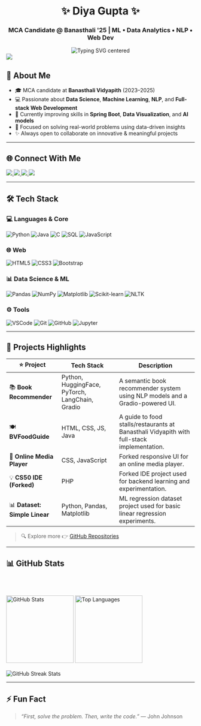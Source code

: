 <!-- Header -->
<h1 align="center">✨ Diya Gupta ✨</h1>
<h3 align="center">MCA Candidate @ Banasthali '25 | ML • Data Analytics • NLP • Web Dev</h3>

<div align="center">
  <img 
    src="https://readme-typing-svg.herokuapp.com?font=Fira+Code&size=22&pause=1000&color=8A2BE2&width=700&lines=Hi+I'm+Diya+Gupta+👋;MCA+Candidate+@+Banasthali+'25+🎓;ML+%7C+Data+Analytics+%7C+Python+%7C+SQL+%7C+Java;Always+learning+and+building+projects!" 
    alt="Typing SVG centered"
  />
</div>

  <img src="https://komarev.com/ghpvc/?username=diya15-2003&label=Profile+Visitors&color=blueviolet&style=flat" />

## 🚀 About Me

- 🎓 MCA candidate at **Banasthali Vidyapith** (2023–2025)  
- 💻 Passionate about **Data Science**, **Machine Learning**, **NLP**, and **Full-stack Web Development**  
- 🌱 Currently improving skills in **Spring Boot**, **Data Visualization**, and **AI models**  
- 🎯 Focused on solving real-world problems using data-driven insights  
- ✨ Always open to collaborate on innovative & meaningful projects

---

## 🌐 Connect With Me

<p align="left">
  <a href="mailto:diyaiembca2024@gmail.com" target="_blank">
    <img src="https://img.shields.io/badge/Email-Diyaa-red?style=for-the-badge&logo=gmail&logoColor=white" />
  </a>  
  <a href="https://www.linkedin.com/in/diyamity" target="_blank">
    <img src="https://img.shields.io/badge/LinkedIn-Connect-blue?style=for-the-badge&logo=linkedin&logoColor=white" />
  </a>
  <a href="https://www.hackerrank.com/diyam5784" target="_blank">
    <img src="https://img.shields.io/badge/HackerRank-Profile-2EC866?style=for-the-badge&logo=hackerrank&logoColor=white" />
  </a>
  <a href="https://www.instagram.com/i_diya.03" target="_blank">
    <img src="https://img.shields.io/badge/Instagram-Follow-DD2A7B?style=for-the-badge&logo=instagram&logoColor=white" />
  </a>
</p>

---


## 🛠️ Tech Stack

### 💻 Languages & Core
![Python](https://img.shields.io/badge/-Python-3776AB?style=for-the-badge&logo=python&logoColor=white)
![Java](https://img.shields.io/badge/-Java-ED8B00?style=for-the-badge&logo=java&logoColor=white)
![C](https://img.shields.io/badge/-C-00599C?style=for-the-badge&logo=c)
![SQL](https://img.shields.io/badge/-SQL-4479A1?style=for-the-badge&logo=mysql)
![JavaScript](https://img.shields.io/badge/-JavaScript-F7DF1E?style=for-the-badge&logo=javascript&logoColor=black)

### 🌐 Web
![HTML5](https://img.shields.io/badge/-HTML5-E34F26?style=for-the-badge&logo=html5)
![CSS3](https://img.shields.io/badge/-CSS3-1572B6?style=for-the-badge&logo=css3)
![Bootstrap](https://img.shields.io/badge/-Bootstrap-563D7C?style=for-the-badge&logo=bootstrap)

### 📊 Data Science & ML
![Pandas](https://img.shields.io/badge/-Pandas-150458?style=for-the-badge&logo=pandas)
![NumPy](https://img.shields.io/badge/-NumPy-013243?style=for-the-badge&logo=numpy)
![Matplotlib](https://img.shields.io/badge/-Matplotlib-4062BB?style=for-the-badge&logo=plotly&logoColor=white)
![Scikit-learn](https://img.shields.io/badge/-Scikit--learn-F7931E?style=for-the-badge&logo=scikit-learn)
![NLTK](https://img.shields.io/badge/-NLTK-76B900?style=for-the-badge)

### ⚙️ Tools
![VSCode](https://img.shields.io/badge/-VSCode-007ACC?style=for-the-badge&logo=visual-studio-code)
![Git](https://img.shields.io/badge/-Git-F05032?style=for-the-badge&logo=git)
![GitHub](https://img.shields.io/badge/-GitHub-181717?style=for-the-badge&logo=github)
![Jupyter](https://img.shields.io/badge/-Jupyter-F37626?style=for-the-badge&logo=jupyter)

---

## 📌 Projects Highlights

| ⭐ Project | Tech Stack | Description |
|-----------|------------|-------------|
| 📚 **Book Recommender** | Python, HuggingFace, PyTorch, LangChain, Gradio | A semantic book recommender system using NLP models and a Gradio-powered UI. |
| 🍽️ **BVFoodGuide** | HTML, CSS, JS, Java | A guide to food stalls/restaurants at Banasthali Vidyapith with full-stack implementation. |
| 🎵 **Online Media Player** | CSS, JavaScript | Forked responsive UI for an online media player. |
| 💡 **CS50 IDE (Forked)** | PHP | Forked IDE project used for backend learning and experimentation. |
| 📊 **Dataset: Simple Linear** | Python, Pandas, Matplotlib | ML regression dataset project used for basic linear regression experiments. |

> 🔍 Explore more 👉 [GitHub Repositories](https://github.com/diya15-2003?tab=repositories)

---

## 📊 GitHub Stats 

<p align="center">
  
  <br/><br/>
  <!-- General Stats -->
  <img src="https://github-readme-stats.vercel.app/api?username=diya-2003&show_icons=true&theme=tokyonight&count_private=true" height="180" alt="GitHub Stats"/>
  <!-- Top Languages -->
  <img src="https://github-readme-stats.vercel.app/api/top-langs/?username=diya-2003&layout=compact&theme=tokyonight&langs_count=6" height="180" alt="Top Languages"/>
  <br/><br/>
  <!-- Contribution Streak -->
  <img src="https://streak-stats.demolab.com?user=diya-2003&theme=tokyonight&hide_border=false" alt="GitHub Streak Stats"/>
</p>

---

## ⚡ Fun Fact
> _“First, solve the problem. Then, write the code.”_ — John Johnson



